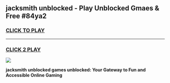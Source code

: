 
## jacksmith unblocked - Play Unblocked Gmaes & Free #84ya2
<h3>
<a href="https://news.freeplayer.one?title=jacksmith_unblocked&ref=24F">CLICK TO PLAY</a></h3>
<hr>

<h3>
<a href="https://news.freeplayer.one?title=jacksmith_unblocked&ref=24F">CLICK 2 PLAY</a>
  
</h3>

<a href="https://news.freeplayer.one?title=jacksmith_unblocked&ref=24F/"><img src="https://clearcache.store/games.png"></a>


**jacksmith unblocked games unblocked: Your Gateway to Fun and Accessible Online Gaming**
